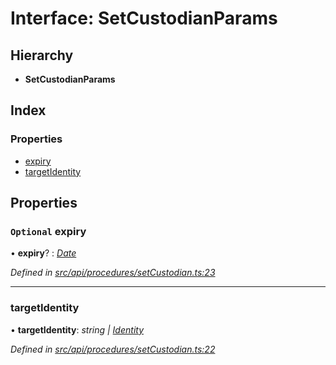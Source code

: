 # Interface: SetCustodianParams

## Hierarchy

* **SetCustodianParams**

## Index

### Properties

* [expiry](setcustodianparams.md#optional-expiry)
* [targetIdentity](setcustodianparams.md#targetidentity)

## Properties

### `Optional` expiry

• **expiry**? : *[Date](../enums/transactionargumenttype.md#date)*

*Defined in [src/api/procedures/setCustodian.ts:23](https://github.com/PolymathNetwork/polymesh-sdk/blob/108d588b/src/api/procedures/setCustodian.ts#L23)*

___

###  targetIdentity

• **targetIdentity**: *string | [Identity](../classes/identity.md)*

*Defined in [src/api/procedures/setCustodian.ts:22](https://github.com/PolymathNetwork/polymesh-sdk/blob/108d588b/src/api/procedures/setCustodian.ts#L22)*
